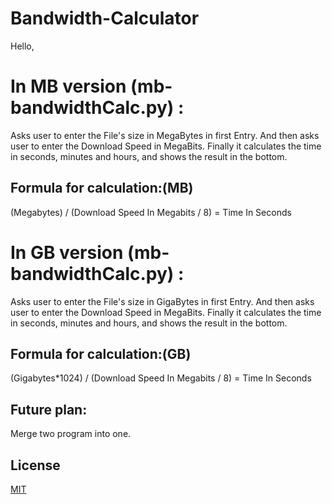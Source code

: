 # Bandwidth-Calculator
Hello,

# In MB version (mb-bandwidthCalc.py) :
  Asks user to enter the File's size in MegaBytes in first Entry.
  And then asks user to enter the Download Speed in MegaBits.
  Finally it calculates the time in seconds, minutes and hours, and shows the result in the bottom.

## Formula for calculation:(MB)
(Megabytes) / (Download Speed In Megabits / 8) = Time In Seconds

# In GB version (mb-bandwidthCalc.py) :
  Asks user to enter the File's size in GigaBytes in first Entry.
  And then asks user to enter the Download Speed in MegaBits.
  Finally it calculates the time in seconds, minutes and hours, and shows the result in the bottom.

## Formula for calculation:(GB)
(Gigabytes*1024) / (Download Speed In Megabits / 8) = Time In Seconds


## Future plan: 
Merge two program into one.


## License
[MIT](https://github.com/DreamFireworks/Bandwidth-Calculator/blob/main/LICENSE)